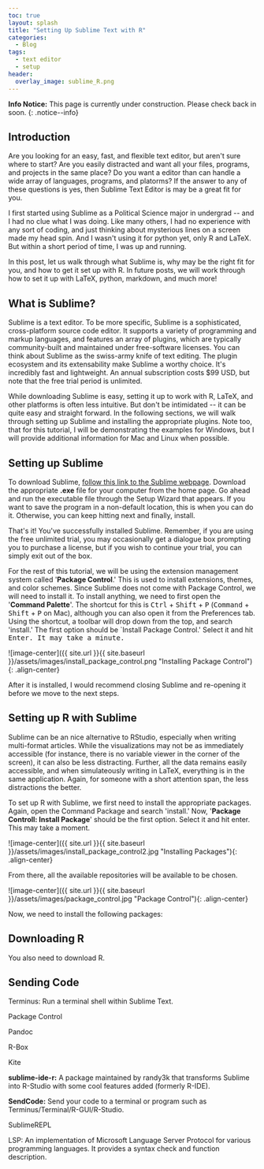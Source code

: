 ```yaml
---
toc: true
layout: splash
title: "Setting Up Sublime Text with R"
categories:
  - Blog
tags:
  - text editor
  - setup
header: 
  overlay_image: sublime_R.png
---
```


**Info Notice:** This page is currently under construction. Please check back in soon.
{: .notice--info}


## Introduction

Are you looking for an easy, fast, and flexible text editor, but aren't sure where to start? Are you easily distracted and want all your files, programs, and projects in the same place? Do you want a editor than can handle a wide array of languages, programs, and platorms? If the answer to any of these questions is yes, then Sublime Text Editor is may be a great fit for you.

I first started using Sublime as a Political Science major in undergrad -- and I had no clue what I was doing. Like many others, I had no experience with any sort of coding, and just thinking about mysterious lines on a screen made my head spin. And I wasn't using it for python yet, only R and LaTeX. But within a short period of time, I was up and running. 

In this post, let us walk through what Sublime is, why may be the right fit for you, and how to get it set up with R. In future posts, we will work through how to set it up with LaTeX, python, markdown, and much more!

## What is Sublime?

Sublime is a text editor. To be more specific, Sublime is a sophisticated, cross-platform source code editor. It supports a variety of programming and markup languages, and features an array of plugins, which are typically community-built and maintained under free-software licenses. You can think about Sublime as the swiss-army knife of text editing. The plugin ecosystem and its extensability make Sublime a worthy choice. It's incredibly fast and lightweight. An annual subscription costs $99 USD, but note that the free trial period is unlimited.

While downloading Sublime is easy, setting it up to work with R, LaTeX, and other platforms is often less intuitive. But don't be intimidated -- it can be quite easy and straight forward. In the following sections, we will walk through setting up Sublime and installing the appropriate plugins. Note too, that for this tutorial, I will be demonstrating the examples for Windows, but I will provide additional information for Mac and Linux when possible.

## Setting up Sublime

To download Sublime, [follow this link to the Sublime webpage](https://www.sublimetext.com/). Download the appropriate **.exe** file for your computer from the home page. Go ahead and run the executable file through the Setup Wizard that appears. If you want to save the program in a non-default location, this is when you can do it. Otherwise, you can keep hitting next and finally, install.

That's it! You've successfully installed Sublime. Remember, if you are using the free unlimited trial, you may occasionally get a dialogue box prompting you to purchase a license, but if you wish to continue your trial, you can simply exit out of the box.

For the rest of this tutorial, we will be using the extension management system called '**Package Control**.' This is used to install extensions, themes, and color schemes. Since Sublime does not come with Package Control, we will need to install it. To install anything, we need to first open the '**Command Palette**'. The shortcut for this is <kbd>Ctrl</kbd> + <kbd>Shift</kbd> + <kbd>P</kbd> (<kbd>Command</kbd> + <kbd>Shift</kbd> + <kbd>P</kbd> on Mac), although you can also open it from the Preferences tab. Using the shortcut, a toolbar will drop down from the top, and search 'install.' The first option should be `Install Package Control.' Select it and hit <kbd>Enter<kbd>. It may take a minute.


![image-center]({{ site.url }}{{ site.baseurl }}/assets/images/install_package_control.png "Installing Package Control"){: .align-center}

After it is installed, I would recommend closing Sublime and re-opening it before we move to the next steps.

## Setting up R with Sublime

Sublime can be an nice alternative to RStudio, especially when writing multi-format articles. While the visualizations may not be as immediately accessible (for instance, there is no variable viewer in the corner of the screen), it can also be less distracting. Further, all the data remains easily accessible, and when simulateously writing in LaTeX, everything is in the same application. Again, for someone with a short attention span, the less distractions the better.

To set up R with Sublime, we first need to install the appropriate packages. Again, open the Command Package and search 'install.' Now, '**Package Controll: Install Package**' should be the first option. Select it and hit enter. This may take a moment.

![image-center]({{ site.url }}{{ site.baseurl }}/assets/images/install_package_control2.jpg "Installing Packages"){: .align-center}

From there, all the available repositories will be available to be chosen.

![image-center]({{ site.url }}{{ site.baseurl }}/assets/images/package_control.jpg "Package Control"){: .align-center}

Now, we need to install the following packages:


## Downloading R

You also need to download R. 



## Sending Code



Terminus: Run a terminal shell within Sublime Text.

Package Control

Pandoc

R-Box

Kite

**sublime-ide-r:** A package maintained by randy3k that transforms Sublime into R-Studio with some cool features added (formerly R-IDE).

**SendCode:** Send your code to a terminal or program such as Terminus/Terminal/R-GUI/R-Studio.

SublimeREPL

LSP: An implementation of Microsoft Language Server Protocol for various programming languages. It provides a syntax check and function description.
















<!-- A notice displays information that explains nearby content. Often used to call attention to a particular detail.

When using Kramdown `{: .notice}` can be added after a sentence to assign the `.notice` to the `<p></p>` element. 

**Changes in Service:** We just updated our [privacy policy](#) here to better service our customers. We recommend reviewing the changes.
{: .notice}

**Primary Notice:** Lorem ipsum dolor sit amet, consectetur adipiscing elit. Integer nec odio. [Praesent libero](#). Sed cursus ante dapibus diam. Sed nisi. Nulla quis sem at nibh elementum imperdiet.
{: .notice--primary}

**Info Notice:** Lorem ipsum dolor sit amet, [consectetur adipiscing elit](#). Integer nec odio. Praesent libero. Sed cursus ante dapibus diam. Sed nisi. Nulla quis sem at nibh elementum imperdiet.
{: .notice--info}

**Warning Notice:** Lorem ipsum dolor sit amet, consectetur adipiscing elit. [Integer nec odio](#). Praesent libero. Sed cursus ante dapibus diam. Sed nisi. Nulla quis sem at nibh elementum imperdiet.
{: .notice--warning}

**Danger Notice:** Lorem ipsum dolor sit amet, [consectetur adipiscing](#) elit. Integer nec odio. Praesent libero. Sed cursus ante dapibus diam. Sed nisi. Nulla quis sem at nibh elementum imperdiet.
{: .notice--danger}

**Success Notice:** Lorem ipsum dolor sit amet, consectetur adipiscing elit. Integer nec odio. Praesent libero. Sed cursus ante dapibus diam. Sed nisi. Nulla quis sem at [nibh elementum](#) imperdiet.
{: .notice--success}

Want to wrap several paragraphs or other elements in a notice? Using Liquid to capture the content and then filter it with `markdownify` is a good way to go.

```html
{% raw %}{% capture notice-2 %}
#### New Site Features

* You can now have cover images on blog pages
* Drafts will now auto-save while writing
{% endcapture %}{% endraw %}

<div class="notice">{% raw %}{{ notice-2 | markdownify }}{% endraw %}</div>
```

{% capture notice-2 %}
#### New Site Features

* You can now have cover images on blog pages
* Drafts will now auto-save while writing
{% endcapture %}

<div class="notice">
  {{ notice-2 | markdownify }}
</div>

Or you could skip the capture and stick with straight HTML.

```html
<div class="notice">
  <h4>Message</h4>
  <p>A basic message.</p>
</div>
```

<div class="notice">
  <h4>Message</h4>
  <p>A basic message.</p>
</div> -->